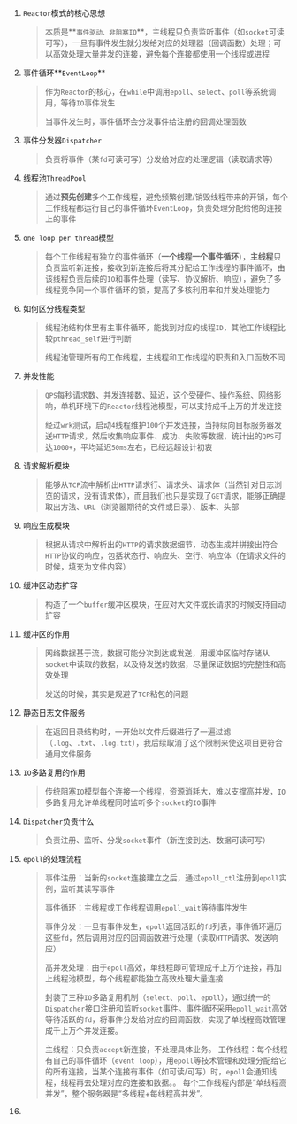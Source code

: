 1. `Reactor`模式的核心思想

   > 本质是**`事件驱动、非阻塞IO`**，主线程只负责监听事件（如`socket`可读可写），一旦有事件发生就分发给对应的处理器（回调函数）处理；可以高效处理大量并发的连接，避免每个连接都使用一个线程或进程

2. 事件循环**`EventLoop`**

   > 作为`Reactor`的核心，在`while`中调用`epoll`、`select`、`poll`等系统调用，等待`IO`事件发生
   >
   > 当事件发生时，事件循环会分发事件给注册的回调处理函数

3. 事件分发器`Dispatcher`

   > 负责将事件（某`fd`可读可写）分发给对应的处理逻辑（读取请求等）

4. 线程池`ThreadPool`

   > 通过**预先创建**多个工作线程，避免频繁创建/销毁线程带来的开销，每个工作线程都运行自己的事件循环`EventLoop`，负责处理分配给他的连接上的事件

5. `one loop per thread`模型

   > 每个工作线程有独立的事件循环（**一个线程一个事件循环**），**主线程**只负责监听新连接，接收到新连接后将其分配给工作线程的事件循环，由该线程负责后续的`IO`和事件处理（读写、协议解析、响应），避免了多线程竞争同一个事件循环的锁，提高了多核利用率和并发处理能力

6. 如何区分线程类型

   > 线程池结构体里有主事件循环，能找到对应的线程`ID`，其他工作线程比较`pthread_self`进行判断
   >
   > 线程池管理所有的工作线程，主线程和工作线程的职责和入口函数不同

7. 并发性能

   > `QPS`每秒请求数、并发连接数、延迟，这个受硬件、操作系统、网络影响，单机环境下的`Reactor`线程池模型，可以支持成千上万的并发连接
   >
   > 经过`wrk`测试，启动`4`线程维护`100`个并发连接，当持续向目标服务器发送`HTTP`请求，然后收集响应事件、成功、失败等数据，统计出的`QPS`可达`1000+`，平均延迟`50ms`左右，已经远超设计初衷

8. 请求解析模块

   > 能够从`TCP`流中解析出`HTTP`请求行、请求头、请求体（当然针对日志浏览的请求，没有请求体），而且我们也只是实现了`GET`请求，能够正确提取出方法、`URL`（浏览器期待的文件或目录）、版本、头部

9. 响应生成模块

   > 根据从请求中解析出的`HTTP`的请求数据细节，动态生成并拼接出符合`HTTP`协议的响应，包括状态行、响应头、空行、响应体（在请求文件的时候，填充为文件内容）

10. 缓冲区动态扩容

    > 构造了一个`buffer`缓冲区模块，在应对大文件或长请求的时候支持自动扩容

11. 缓冲区的作用

    > 网络数据基于流，数据可能分次到达或发送，用缓冲区临时存储从`socket`中读取的数据，以及待发送的数据，尽量保证数据的完整性和高效处理
    >
    > 发送的时候，其实是规避了`TCP`粘包的问题

12. 静态日志文件服务

    > 在返回目录结构时，一开始以文件后缀进行了一遍过滤（`.log`、`.txt`、`.log.txt`），我后续取消了这个限制来使这项目更符合通用文件服务

13. `IO`多路复用的作用

    > 传统阻塞`IO`模型每个连接一个线程，资源消耗大，难以支撑高并发，`IO`多路复用允许单线程同时监听多个`socket`的`IO`事件

14. `Dispatcher`负责什么

    > 负责注册、监听、分发`socket`事件（新连接到达、数据可读可写）

15. `epoll`的处理流程

    > 事件注册：当新的`socket`连接建立之后，通过`epoll_ctl`注册到`epoll`实例，监听其读写事件
    >
    > 事件循环：主线程或工作线程调用`epoll_wait`等待事件发生
    >
    > 事件分发：一旦有事件发生，`epoll`返回活跃的`fd`列表，事件循环遍历这些`fd`，然后调用对应的回调函数进行处理（读取`HTTP`请求、发送响应）
    >
    > 高并发处理：由于`epoll`高效，单线程即可管理成千上万个连接，再加上线程池模型，每个线程都能独立高效处理大量连接
    >
    > 封装了三种`IO`多路复用机制（`select`、`poll`、`epoll`），通过统一的`Dispatcher`接口注册和监听`socket`事件。事件循环采用`epoll_wait`高效等待活跃的`fd`，将事件分发给对应的回调函数，实现了单线程高效管理成千上万个并发连接。
    >
    > 主线程：只负责`accept`新连接，不处理具体业务。
    > 工作线程：每个线程有自己的事件循环（`event loop`），用`epoll`等技术管理和处理分配给它的所有连接，当某个连接有事件（如可读/可写）时，`epoll`会通知线程，线程再去处理对应的连接和数据。。
    > 每个工作线程内部是“单线程高并发”，整个服务器是“多线程+每线程高并发”。

16. 

    